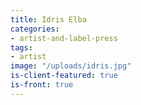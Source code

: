 ```yaml
---
title: Idris Elba
categories:
- artist-and-label-press
tags:
- artist
image: "/uploads/idris.jpg"
is-client-featured: true
is-front: true
---
```


